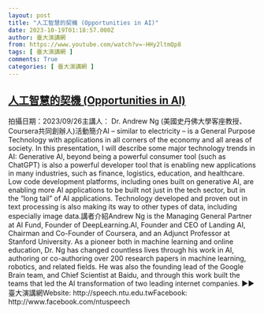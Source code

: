 ```yaml
---
layout: post
title: "人工智慧的契機 (Opportunities in AI)"
date: 2023-10-19T01:18:57.000Z
author: 臺大演講網
from: https://www.youtube.com/watch?v=-HHy2ltmQp8
tags: [ 臺大演講網 ]
comments: True
categories: [ 臺大演講網 ]
---
```

<!--1697678337000-->
[人工智慧的契機 (Opportunities in AI)](https://www.youtube.com/watch?v=-HHy2ltmQp8)
------

<div>
拍攝日期：2023/09/26主講人： Dr. Andrew Ng (美國史丹佛大學客座教授、Coursera共同創辦人)活動簡介AI – similar to electricity – is a General Purpose Technology with applications in all corners of the economy and all areas of society. In this presentation, I will describe some major technology trends in AI: Generative AI, beyond being a powerful consumer tool (such as ChatGPT) is also a powerful developer tool that is enabling new applications in many industries, such as finance, logistics, education, and healthcare. Low code development platforms, including ones built on generative AI, are enabling more AI applications to be built not just in the tech sector, but in the “long tail” of AI applications. Technology developed and proven out in text processing is also making its way to other types of data, including especially image data.講者介紹Andrew Ng is the Managing General Partner at AI Fund, Founder of DeepLearning.AI, Founder and CEO of Landing AI, Chairman and Co-Founder of Coursera, and an Adjunct Professor at Stanford University. As a pioneer both in machine learning and online education, Dr. Ng has changed countless lives through his work in AI, authoring or co-authoring over 200 research papers in machine learning, robotics, and related fields. He was also the founding lead of the Google Brain team, and Chief Scientist at Baidu, and through this work built the teams that led the AI transformation of two leading internet companies. ►►臺大演講網Website: http://speech.ntu.edu.twFacebook: http://www.facebook.com/ntuspeech
</div>
